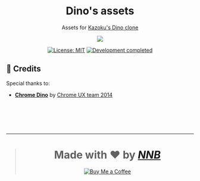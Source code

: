 <h1 align="center">Dino's assets</h1>
<p align="center">Assets for <a href="#TODO">Kazoku's Dino clone</a></p>
<p align="center"><img src="https://user-images.githubusercontent.com/43980777/155487432-bdf6180f-4983-44d6-81b2-9ab06a0eced2.png"></p>
<p align="center"><a href="https://github.com/NNBnh/dino-assets/blob/main/LICENSE"><img src="https://img.shields.io/github/license/NNBnh/dino-assets?labelColor=E43B44&color=F6757A&style=for-the-badge" alt="License: MIT"></a> <a href="https://gist.github.com/NNBnh/9ef453aba3efce26046e0d3119dab5a7#development-completed"><img src="https://img.shields.io/badge/development-completed-%23F6757A.svg?labelColor=E43B44&style=for-the-badge&logoColor=FFFFFF" alt="Development completed"></a></p>

## 💌 Credits
Special thanks to:
- [**Chrome Dino**](https://en.wikipedia.org/wiki/Dinosaur_Game) by [Chrome UX team 2014](https://en.wikipedia.org/wiki/Dinosaur_Game#Development)

<br><br><br><br>

---

> <h1 align="center">Made with ❤️ by <a href="https://github.com/NNBnh"><i>NNB</i></a></h1>
>
> <p align="center"><a href="https://www.buymeacoffee.com/nnbnh"><img src="https://img.shields.io/badge/buy_me_a_coffee%20-%23F7CA88.svg?logo=buy-me-a-coffee&logoColor=333333&style=for-the-badge" alt="Buy Me a Coffee"></a></p>
